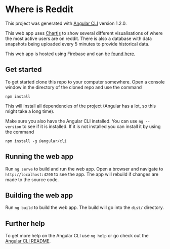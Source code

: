 # Where is Reddit

This project was generated with [Angular CLI](https://github.com/angular/angular-cli) version 1.2.0.

This web app uses [Chartjs](http://www.chartjs.org/) to show several different visualisations of where the most active users are on reddit. There is also a database with data snapshots being uploaded every 5 minutes to provide historical data.

This web app is hosted using Firebase and can be [found here.](https://where-is-reddit.firebaseapp.com/)

## Get started
To get started clone this repo to your computer somewhere.
Open a console window in the directory of the cloned repo and use the command

`npm install`

This will install all dependencies of the project (Angular has a lot, so this might take a long time).

Make sure you also have the Angular CLI installed. You can use `ng --version` to see if it is installed.
If it is not installed you can install it by using the command

`npm install -g @angular/cli`

## Running the web app
Run `ng serve` to build and run the web app. Open a browser and navigate to `http://localhost:4200` to see the app.
The app will rebuild if changes are made to the source code.

## Building the web app
Run `ng build` to build the web app. The build will go into the `dist/` directory.


## Further help

To get more help on the Angular CLI use `ng help` or go check out the [Angular CLI README](https://github.com/angular/angular-cli/blob/master/README.md).
